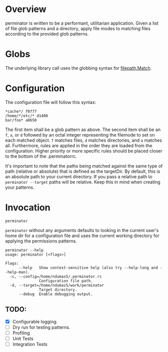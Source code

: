 # Overview
perminator is written to be a performant, utilitarian application. Given a list of file glob patterns and a directory, apply file modes to matching files according to the provided glob patterns.

# Globs
The underlying library call uses the globbing syntax for [filepath.Match](https://golang.org/pkg/path/filepath/#Match).

# Configuration
The configuration file will follow this syntax:

```
*cache*/ f0777
/home/*/etc/* d1400
bar/foo* a0650
```

The first item shall be a glob pattern as above. The second item shall be an `f`, `a`, or `d` followed by an octal integer representing the filemode to set on each matched object. `f` matches files, `d` matches directories, and `a` matches all. Furthermore, rules are applied in the order they are loaded from the configuration. Higher priority or more specific rules should be placed closer to the bottom of the .perminatorrc.

It's important to note that the paths being matched against the same type of path (relative or absolute) that is defined as the targetDir. By default, this is an absolute path to your current directory. If you pass a relative path to `perminator --target` paths will be relative. Keep this in mind when creating your patterns.
# Invocation
```
perminator
```
`perminator` without any arguments defaults to looking in the current user's home dir for a configuration file and uses the current working directory for applying the permissions patterns.

```
perminator --help
usage: perminator [<flags>]

Flags:
      --help   Show context-sensitive help (also try --help-long and --help-man).
  -c, --config=/home/ndumas5/.perminator.rc
               Configuration file path.
  -d, --target=/home/ndumas5/work/perminator
               Target directory.
      --debug  Enable debugging output.
```

## TODO:

- [x] Configurable logging.
- [ ] Dry run for testing patterns.
- [ ] Profiling
- [ ] Unit Tests
- [ ] Integration Tests
